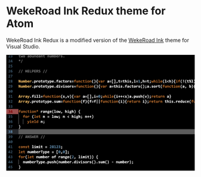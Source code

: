 # WekeRoad Ink Redux theme for Atom

WekeRoad Ink Redux is a modified version of the [WekeRoad Ink](https://studiostyl.es/schemes/wekeroad-ink) theme for Visual Studio.

![Vink Screenshot](https://raw.githubusercontent.com/JoeRobich/vink-syntax/master/vink.png)
